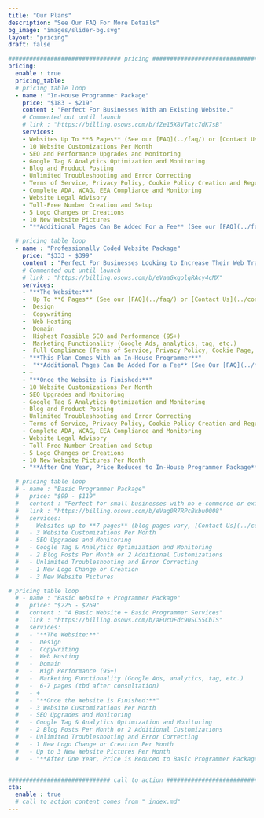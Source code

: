 ```yaml
---
title: "Our Plans"
description: "See Our FAQ For More Details"
bg_image: "images/slider-bg.svg"
layout: "pricing"
draft: false

################################ pricing ################################
pricing:
  enable : true
  pricing_table:
  # pricing table loop
  - name : "In-House Programmer Package"
    price: "$183 - $219"
    content : "Perfect For Businesses With an Existing Website."
    # Commented out until launch
    # link : "https://billing.osows.com/b/fZe15X8VTatc7dK7sB"
    services:
    - Websites Up To **6 Pages** (See our [FAQ](../faq/) or [Contact Us](../contact/) for more details)
    - 10 Website Customizations Per Month
    - SEO and Performance Upgrades and Monitoring
    - Google Tag & Analytics Optimization and Monitoring
    - Blog and Product Posting
    - Unlimited Troubleshooting and Error Correcting
    - Terms of Service, Privacy Policy, Cookie Policy Creation and Regulation
    - Complete ADA, WCAG, EEA Compliance and Monitoring
    - Website Legal Advisory
    - Toll-Free Number Creation and Setup
    - 5 Logo Changes or Creations
    - 10 New Website Pictures
    - "**Additional Pages Can Be Added For a Fee** (See our [FAQ](../faq/) for more details)"

  # pricing table loop
  - name : "Professionally Coded Website Package"
    price: "$333 - $399"
    content : "Perfect For Businesses Looking to Increase Their Web Traffic or With No Existing Website."
    # Commented out until launch
    # link : "https://billing.osows.com/b/eVaaGxgolgRAcy4cMX"
    services:
    - "**The Website:**"
    -  Up To **6 Pages** (See our [FAQ](../faq/) or [Contact Us](../contact/) for more details)
    -  Design
    -  Copywriting
    -  Web Hosting
    -  Domain
    -  Highest Possible SEO and Performance (95+)
    -  Marketing Functionality (Google Ads, analytics, tag, etc.)
    -  Full Compliance (Terms of Service, Privacy Policy, Cookie Page, ADA, WCAG, EEA, etc.)
    - "**This Plan Comes With an In-House Programmer**"
    -  "**Additional Pages Can Be Added For a Fee** (See Our [FAQ](../faq/) for more details)"
    - +
    - "**Once the Website is Finished:**"
    - 10 Website Customizations Per Month
    - SEO Upgrades and Monitoring
    - Google Tag & Analytics Optimization and Monitoring
    - Blog and Product Posting
    - Unlimited Troubleshooting and Error Correcting
    - Terms of Service, Privacy Policy, Cookie Policy Creation and Regulation
    - Complete ADA, WCAG, EEA Compliance and Monitoring
    - Website Legal Advisory
    - Toll-Free Number Creation and Setup
    - 5 Logo Changes or Creations
    - 10 New Website Pictures Per Month
    - "**After One Year, Price Reduces to In-House Programmer Package**"

  # pricing table loop
  # - name : "Basic Programmer Package"
  #   price: "$99 - $119"
  #   content : "Perfect for small businesses with no e-commerce or existing Shopify, Wix, and Wordpress type websites."
  #   link : "https://billing.osows.com/b/eVag0R7RPcBkbu0008"
  #   services:
  #   - Websites up to **7 pages** (blog pages vary, [Contact Us](../contact/) with questions)
  #   - 3 Website Customizations Per Month
  #   - SEO Upgrades and Monitoring
  #   - Google Tag & Analytics Optimization and Monitoring
  #   - 2 Blog Posts Per Month or 2 Additional Customizations
  #   - Unlimited Troubleshooting and Error Correcting
  #   - 1 New Logo Change or Creation
  #   - 3 New Website Pictures

# pricing table loop
  # - name : "Basic Website + Programmer Package"
  #   price: "$225 - $269"
  #   content : "A Basic Website + Basic Programmer Services"
  #   link : "https://billing.osows.com/b/aEUcOFdc90SC55CbIS"
  #   services:
  #   - "**The Website:**"
  #   -  Design
  #   -  Copywriting
  #   -  Web Hosting
  #   -  Domain
  #   -  High Performance (95+)
  #   -  Marketing Functionality (Google Ads, analytics, tag, etc.)
  #   -  6-7 pages (tbd after consultation)
  #   - +
  #   - "**Once the Website is Finished:**"
  #   - 3 Website Customizations Per Month
  #   - SEO Upgrades and Monitoring
  #   - Google Tag & Analytics Optimization and Monitoring
  #   - 2 Blog Posts Per Month or 2 Additional Customizations
  #   - Unlimited Troubleshooting and Error Correcting
  #   - 1 New Logo Change or Creation Per Month
  #   - Up to 3 New Website Pictures Per Month
  #   - "**After One Year, Price is Reduced to Basic Programmer Package Pricing**"


############################# call to action #################################
cta:
  enable : true
  # call to action content comes from "_index.md"
---
```


<script async src="https://js.stripe.com/v3/pricing-table.js"></script>
<stripe-pricing-table pricing-table-id="prctbl_1O7oreH3lifquiGEXpm7OOEk"
publishable-key="pk_live_51O0n53H3lifquiGE8rXzIbU9a1DTm0Up2Wcv4TLeQfGCUjLqi9UzR3B8YNQNJWzW88Up63XHX7VXlrJF6xtVie8Q005tB9yDlP">
</stripe-pricing-table>